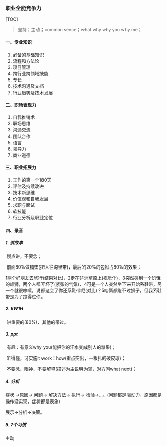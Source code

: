 ### 职业全能竞争力

[TOC]

> 坚持；主动；common sence；what why why you why me；

#### 一、专业知识

1. 必备的基础知识
2. 流程和方法论
3. 项目管理
4. 跨行业跨领域技能
5. 专长
6. 技术沟通及文档
7. 行业趋势及技术发展

#### 二、职场表现力

1. 自我推销术
2. 职场思维
3. 沟通交流
4. 团队合作
5. 语言
6. 领导力
7. 商业道德

#### 三、职业拓展力

1. 工作的第一个180天
2. 评估及持续改进
3. 技术新思维
4. 价值观和自我发展
5. 求职与面试
6. 软技能
7. 行业分析及职业定位

#### 四、录音

##### 1. 讲故事

​	慢点讲，不要念；

​	前面80%做铺垫(把人往沟里带)，最后的20%的包袱占80%的效果；

1两个好朋友去旅行(结果对比)，2走在非洲草原上(视觉化)，3突然碰到一个饥饿的雄狮，两个人都吓坏了(紧张的气氛)，4可是一个人突然坐下来开始系鞋带，另一个就很哆嗦，说都这会了你还系鞋带呢(对比)？5咱俩都跑不过狮子，但我系鞋带是为了跑得过你。

##### 2. 6W1H

​	讲重要的(80%)，其他的带过。

##### 3. ppt

​	有趣：有意义why you(能把你的汗水变成别人的糖果)；

​	听得懂，可实施it work：how(重点突出，一根扎的破皮球)；

​	不要念、眼神、不要解释(描述为主说明为辅，对方问what next)；

##### 4. 分析

症状 ->原因-> 问题-> 解决方法-> 执行-> 检验->...。(问题都是驱动力，原因都是操作没实现，症状都是表象)

展示->分析->决策。

##### 5. 7个习惯

主动